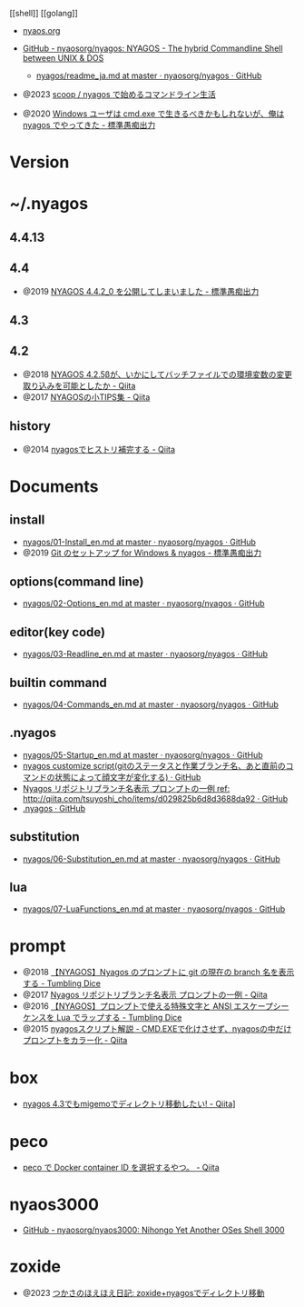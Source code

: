 [[shell]]
[[golang]]

- [nyaos.org](https://nyaos.org/)
- [GitHub - nyaosorg/nyagos: NYAGOS - The hybrid Commandline Shell between UNIX & DOS](https://github.com/nyaosorg/nyagos)
	- [nyagos/readme_ja.md at master · nyaosorg/nyagos · GitHub](https://github.com/nyaosorg/nyagos/blob/master/readme_ja.md)

- @2023 [scoop / nyagos で始めるコマンドライン生活](https://zenn.dev/zetamatta/books/5ac80a9ddb35fef9a146)
- @2020 [Windows ユーザは cmd.exe で生きるべきかもしれないが、俺は nyagos でやってきた - 標準愚痴出力](https://zetamatta.hatenablog.com/entry/2020/07/21/003444)

# Version

# ~/.nyagos
## 4.4.13

## 4.4
- @2019 [NYAGOS 4.4.2_0 を公開してしまいました - 標準愚痴出力](https://zetamatta.hatenablog.com/entry/2019/04/04/001721)

## 4.3
## 4.2
- @2018 [NYAGOS 4.2.5βが、いかにしてバッチファイルでの環境変数の変更取り込みを可能としたか - Qiita](https://qiita.com/zetamatta/items/efff93d92ac2150192fb)
- @2017 [NYAGOSの小TIPS集 - Qiita](https://qiita.com/zetamatta/items/699f772691f19dab03b0)

## history
- @2014 [nyagosでヒストリ補完する - Qiita](https://qiita.com/nocd5/items/7cfc2441868442838148)

# Documents
## install
- [nyagos/01-Install_en.md at master · nyaosorg/nyagos · GitHub](https://github.com/nyaosorg/nyagos/blob/master/docs/01-Install_en.md)
- @2019 [Git のセットアップ for Windows & nyagos - 標準愚痴出力](https://zetamatta.hatenablog.com/entry/2019/07/13/113245)

## options(command line)
- [nyagos/02-Options_en.md at master · nyaosorg/nyagos · GitHub](https://github.com/nyaosorg/nyagos/blob/master/docs/02-Options_en.md)
## editor(key code)
- [nyagos/03-Readline_en.md at master · nyaosorg/nyagos · GitHub](https://github.com/nyaosorg/nyagos/blob/master/docs/03-Readline_en.md)
## builtin command
- [nyagos/04-Commands_en.md at master · nyaosorg/nyagos · GitHub](https://github.com/nyaosorg/nyagos/blob/master/docs/04-Commands_en.md)
## .nyagos
- [nyagos/05-Startup_en.md at master · nyaosorg/nyagos · GitHub](https://github.com/nyaosorg/nyagos/blob/master/docs/05-Startup_en.md)
- [nyagos customize script(gitのステータスと作業ブランチ名、あと直前のコマンドの状態によって顔文字が変化する) · GitHub](https://gist.github.com/Pctg-x8/cc0462beac7dfedd4abb)
- [Nyagos リポジトリブランチ名表示 プロンプトの一例 ref: http://qiita.com/tsuyoshi_cho/items/d029825b6d8d3688da92 · GitHub](https://gist.github.com/tsuyoshicho/1e6288193047d782b576d8cf5bf9bc13)
- [.nyagos · GitHub](https://gist.github.com/hogewest/0ebe5acd5b10cc31c2a6f9195e2290f5)
	
## substitution
- [nyagos/06-Substitution_en.md at master · nyaosorg/nyagos · GitHub](https://github.com/nyaosorg/nyagos/blob/master/docs/06-Substitution_en.md)
## lua
- [nyagos/07-LuaFunctions_en.md at master · nyaosorg/nyagos · GitHub](https://github.com/nyaosorg/nyagos/blob/master/docs/07-LuaFunctions_en.md)


# prompt
- @2018 [【NYAGOS】Nyagos のプロンプトに git の現在の branch 名を表示する - Tumbling Dice](https://outofmem.hatenablog.com/entry/2016/01/27/014352)
- @2017 [Nyagos リポジトリブランチ名表示 プロンプトの一例 - Qiita](https://qiita.com/tsuyoshi_cho/items/d029825b6d8d3688da92)
- @2016 [【NYAGOS】プロンプトで使える特殊文字と ANSI エスケープシーケンスを Lua でラップする - Tumbling Dice](https://outofmem.hatenablog.com/entry/2016/01/27/014920)
- @2015 [nyagosスクリプト解説 - CMD.EXEで化けさせず、nyagosの中だけプロンプトをカラー化 - Qiita](https://qiita.com/zetamatta/items/c08586c85fa73c182a7a)

# box
- [nyagos 4.3でもmigemoでディレクトリ移動したい! - Qiita](https://qiita.com/nocd5/items/1736064cd9ee652d5920)]

# peco
- [peco で Docker container ID を選択するやつ。 - Qiita](https://qiita.com/ujiro99@github/items/0f42088559e1085e5c28)

# nyaos3000
- [GitHub - nyaosorg/nyaos3000: Nihongo Yet Another OSes Shell 3000](https://github.com/nyaosorg/nyaos3000)

# zoxide
- @2023 [つかさのほえほえ日記: zoxide+nyagosでディレクトリ移動](http://hoehoetukasa.blogspot.com/2023/01/zoxidenyagos.html)
